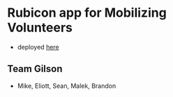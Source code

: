 # Rubicon app for Mobilizing Volunteers

- deployed [here](https://gilson.herokuapp.com)

## Team Gilson
- Mike, Eliott, Sean, Malek, Brandon